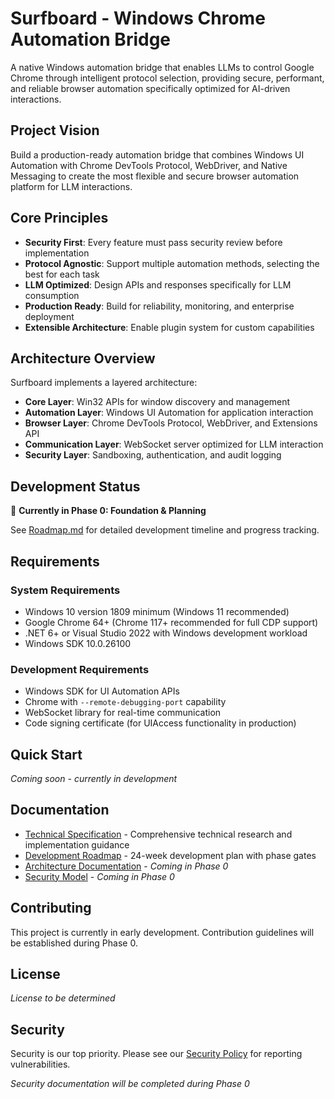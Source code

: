 # Surfboard - Windows Chrome Automation Bridge

A native Windows automation bridge that enables LLMs to control Google Chrome through intelligent protocol selection, providing secure, performant, and reliable browser automation specifically optimized for AI-driven interactions.

## Project Vision

Build a production-ready automation bridge that combines Windows UI Automation with Chrome DevTools Protocol, WebDriver, and Native Messaging to create the most flexible and secure browser automation platform for LLM interactions.

## Core Principles

- **Security First**: Every feature must pass security review before implementation
- **Protocol Agnostic**: Support multiple automation methods, selecting the best for each task
- **LLM Optimized**: Design APIs and responses specifically for LLM consumption
- **Production Ready**: Build for reliability, monitoring, and enterprise deployment
- **Extensible Architecture**: Enable plugin system for custom capabilities

## Architecture Overview

Surfboard implements a layered architecture:

- **Core Layer**: Win32 APIs for window discovery and management
- **Automation Layer**: Windows UI Automation for application interaction
- **Browser Layer**: Chrome DevTools Protocol, WebDriver, and Extensions API
- **Communication Layer**: WebSocket server optimized for LLM interaction
- **Security Layer**: Sandboxing, authentication, and audit logging

## Development Status

🚧 **Currently in Phase 0: Foundation & Planning**

See [Roadmap.md](Roadmap.md) for detailed development timeline and progress tracking.

## Requirements

### System Requirements
- Windows 10 version 1809 minimum (Windows 11 recommended)
- Google Chrome 64+ (Chrome 117+ recommended for full CDP support)
- .NET 6+ or Visual Studio 2022 with Windows development workload
- Windows SDK 10.0.26100

### Development Requirements
- Windows SDK for UI Automation APIs
- Chrome with `--remote-debugging-port` capability
- WebSocket library for real-time communication
- Code signing certificate (for UIAccess functionality in production)

## Quick Start

*Coming soon - currently in development*

## Documentation

- [Technical Specification](specs/Specification.md) - Comprehensive technical research and implementation guidance
- [Development Roadmap](Roadmap.md) - 24-week development plan with phase gates
- [Architecture Documentation](docs/architecture/) - *Coming in Phase 0*
- [Security Model](docs/security/) - *Coming in Phase 0*

## Contributing

This project is currently in early development. Contribution guidelines will be established during Phase 0.

## License

*License to be determined*

## Security

Security is our top priority. Please see our [Security Policy](SECURITY.md) for reporting vulnerabilities.

*Security documentation will be completed during Phase 0*
